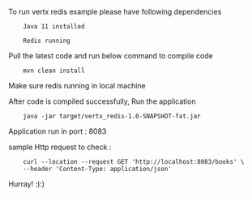 To run vertx redis example please have following dependencies

        Java 11 installed

        Redis running

Pull the latest code and run below command to compile code

        mvn clean install

Make sure redis running in local machine


After code is compiled successfully, Run the application

        java -jar target/vertx_redis-1.0-SNAPSHOT-fat.jar

Application run in port : 8083

sample Http request to check :

        curl --location --request GET 'http://localhost:8083/books' \
        --header 'Content-Type: application/json'

Hurray! :):)



